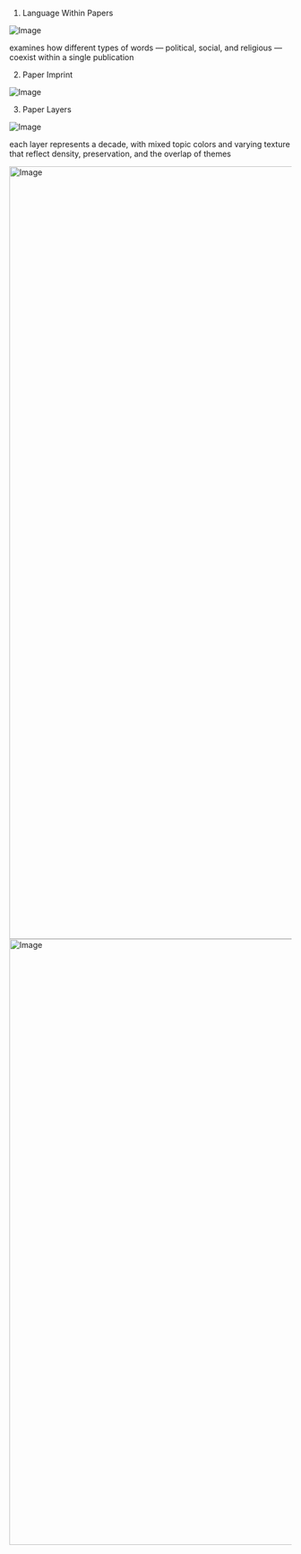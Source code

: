 1. Language Within Papers


![Image](https://github.com/user-attachments/assets/f1635a3e-bbab-478b-933a-5850d17cdd7c)

examines how different types of words — political, social, and religious — coexist within a single publication


2. Paper Imprint


![Image](https://github.com/user-attachments/assets/88c4de83-3dfe-48af-bc07-6265dc6b76f5)




3. Paper Layers


![Image](https://github.com/user-attachments/assets/51178aa6-a045-4301-8dd8-161010d90a26)

each layer represents a decade, with mixed topic colors and varying texture that reflect density, preservation, and the overlap of themes



<img width="1920" height="1377" alt="Image" src="https://github.com/user-attachments/assets/338ea645-c6ba-4ec6-8a26-364d5084cf99" />
<img width="1920" height="1080" alt="Image" src="https://github.com/user-attachments/assets/d178df95-f455-4218-adf7-fd9412ba80a9" />
